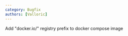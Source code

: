 ```yaml
---
category: Bugfix
authors: [Valloric]
---
```


Add "docker.io/" registry prefix to docker compose image
